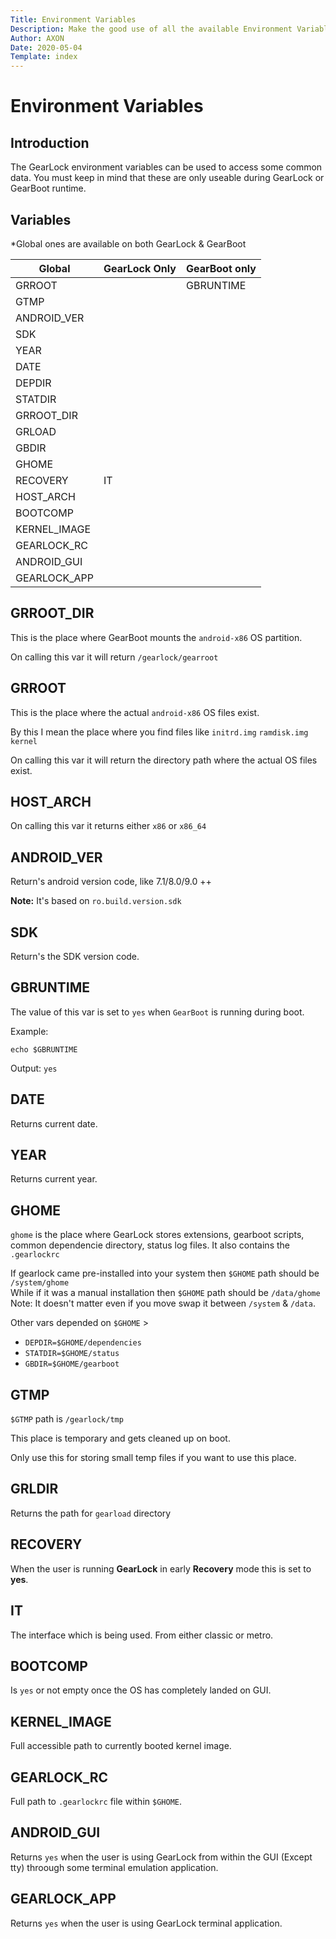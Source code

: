 ```yaml
---
Title: Environment Variables
Description: Make the good use of all the available Environment Variables.
Author: AXON
Date: 2020-05-04
Template: index
---
```


Environment Variables
=====================

Introduction
------------

The GearLock environment variables can be used to access some common data.
You must keep in mind that these are only useable during GearLock or GearBoot runtime.

Variables
---------

*Global ones are available on both GearLock & GearBoot

| Global | GearLock Only | GearBoot only |
|--|--|--|
| GRROOT |  | GBRUNTIME |
| GTMP |  |  |
| ANDROID_VER |  |  |
| SDK |  |  |  |
| YEAR |  |  |
| DATE |  |  |
| DEPDIR |  |  |
| STATDIR |  |  |
| GRROOT_DIR |  |  |
| GRLOAD |  |  |
| GBDIR |  |  |
| GHOME |  |  |
| RECOVERY | IT |  |
| HOST_ARCH |  |  |
| BOOTCOMP |  |  |
| KERNEL_IMAGE |  |  |
| GEARLOCK_RC |  |  |
| ANDROID_GUI |  |  |
| GEARLOCK_APP |  |  |

GRROOT_DIR
----------

This is the place where GearBoot mounts the `android-x86` OS partition.

On calling this var it will return `/gearlock/gearroot`

GRROOT
------

This is the place where the actual `android-x86` OS files exist.

By this I mean the place where you find files like `initrd.img` `ramdisk.img` `kernel`

On calling this var it will return the directory path where the actual OS files exist.

HOST_ARCH
---------

On calling this var it returns either `x86` or `x86_64`

ANDROID_VER
-----------

Return's android version code, like 7.1/8.0/9.0 ++

**Note:** It's based on `ro.build.version.sdk`

SDK
----

Return's the SDK version code.

GBRUNTIME
---------

The value of this var is set to `yes` when `GearBoot` is running during boot.

Example:

```
echo $GBRUNTIME
```

Output: `yes`

DATE
-----

Returns current date.

YEAR
----

Returns current year.

GHOME
------

`ghome` is the place where GearLock stores extensions, gearboot scripts, common dependencie directory, status log files. It also contains the `.gearlockrc`

If gearlock came pre-installed into your system then `$GHOME` path should be `/system/ghome`<br>
While if it was a manual installation then `$GHOME` path should be `/data/ghome`
Note: It doesn't matter even if you move swap it between `/system` & `/data`.

Other vars depended on `$GHOME` >

- `DEPDIR=$GHOME/dependencies`
- `STATDIR=$GHOME/status`
- `GBDIR=$GHOME/gearboot`


GTMP
----

`$GTMP` path is `/gearlock/tmp`

This place is temporary and gets cleaned up on boot.<br>

Only use this for storing small temp files if you want to use this place.

GRLDIR
------

Returns the path for `gearload` directory


RECOVERY
--------

When the user is running **GearLock** in early **Recovery** mode this is set to **yes**.

IT
---

The interface which is being used. From either classic or metro.

BOOTCOMP
--------

Is `yes` or not empty once the OS has completely landed on GUI.

KERNEL_IMAGE
------------

Full accessible path to currently booted kernel image.

GEARLOCK_RC
-----------

Full path to `.gearlockrc` file within `$GHOME`.

ANDROID_GUI
-----------

Returns `yes` when the user is using GearLock from within the GUI (Except tty) throough some terminal emulation application.

GEARLOCK_APP
------------

Returns `yes` when the user is using GearLock terminal application.